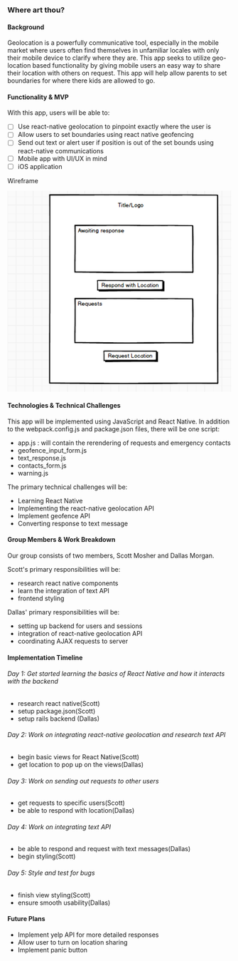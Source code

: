 ### Where art thou?

#### Background

Geolocation is a powerfully communicative tool, especially in the mobile market
where users often find themselves in unfamiliar locales with only their mobile device
to clarify where they are. This app seeks to utilize geo-location based functionality
by giving mobile users an easy way to share their location with others on request.  This app will help allow parents to set boundaries for where there kids are allowed to go.


#### Functionality & MVP

With this app, users will be able to:

- [ ] Use react-native geolocation to pinpoint exactly where the user is
- [ ] Allow users to set boundaries using react native geofencing
- [ ] Send out text or alert user if position is out of the set bounds using react-native communications
- [ ] Mobile app with UI/UX in mind
- [ ] iOS application

Wireframe

![homepage](./where.png)

#### Technologies & Technical Challenges
This app will be implemented using JavaScript and React Native.  In addition to the webpack.config.js and package.json files, there will be one script:

- app.js : will contain the rerendering of requests and emergency contacts
- geofence_input_form.js
- text_response.js
- contacts_form.js
- warning.js

The primary technical challenges will be:

- Learning React Native
- Implementing the react-native geolocation API
- Implement geofence API
- Converting response to text message

#### Group Members & Work Breakdown
Our group consists of two members, Scott Mosher and Dallas Morgan.

Scott's primary responsibilities will be:
- research react native components
- learn the integration of text API
- frontend styling

Dallas' primary responsibilities will be:
- setting up backend for users and sessions
- integration of react-native geolocation API
- coordinating AJAX requests to server

#### Implementation Timeline
###### Day 1: Get started learning the basics of React Native and how it interacts with the backend
- research react native(Scott)
- setup package.json(Scott)
- setup rails backend (Dallas)

###### Day 2: Work on integrating react-native geolocation and research text API
- begin basic views for React Native(Scott)
- get location to pop up on the views(Dallas)

###### Day 3: Work on sending out requests to other users
- get requests to specific users(Scott)
- be able to respond with location(Dallas)

###### Day 4: Work on integrating text API
- be able to respond and request with text messages(Dallas)
- begin styling(Scott)

###### Day 5: Style and test for bugs
- finish view styling(Scott)
- ensure smooth usability(Dallas)

#### Future Plans
- Implement yelp API for more detailed responses
- Allow user to turn on location sharing
- Implement panic button
